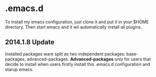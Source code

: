 .emacs.d
========

To install my emacs configuration, just clone it and put it in your $HOME directory. Then start emacs and it wil 
automatically install all plugins.


## 2014.1.8 Update  

Installed packages ware split as two independent packages: base-packages, advanced-packages.
**Advanced-packages** only for users that decide to install when users firstly install this .emacs.d
configuration and starup emacs.